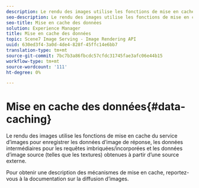 ```yaml
---
description: Le rendu des images utilise les fonctions de mise en cache du service d’images pour enregistrer les données d’image de réponse, les données intermédiaires pour les requêtes imbriquées/incorporées et les données d’image source (telles que les textures) obtenues à partir d’une source externe.
seo-description: Le rendu des images utilise les fonctions de mise en cache du service d’images pour enregistrer les données d’image de réponse, les données intermédiaires pour les requêtes imbriquées/incorporées et les données d’image source (telles que les textures) obtenues à partir d’une source externe.
seo-title: Mise en cache des données
solution: Experience Manager
title: Mise en cache des données
topic: Scene7 Image Serving - Image Rendering API
uuid: 630ed3f4-3a0d-4de4-828f-45ffc14e6bb7
translation-type: tm+mt
source-git-commit: 7bc7b3a86fbcdc57cfdc31745fae3afc06e44b15
workflow-type: tm+mt
source-wordcount: '111'
ht-degree: 0%

---
```



# Mise en cache des données{#data-caching}

Le rendu des images utilise les fonctions de mise en cache du service d’images pour enregistrer les données d’image de réponse, les données intermédiaires pour les requêtes imbriquées/incorporées et les données d’image source (telles que les textures) obtenues à partir d’une source externe.

Pour obtenir une description des mécanismes de mise en cache, reportez-vous à la documentation sur la diffusion d’images.
